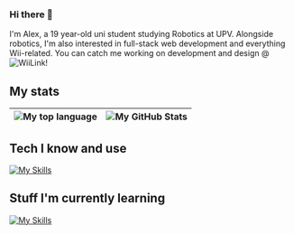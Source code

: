 ### Hi there 👋
I'm Alex, a 19 year-old uni student studying Robotics at UPV. Alongside robotics, I'm also interested in full-stack web development and everything Wii-related.
You can catch me working on development and design @ ![WiiLink](https://github.com/WiiLink24)!


## My stats
|![My top language](https://github-readme-stats.vercel.app/api/top-langs/?username=Humanoidear&show_icons=true&title_color=4F8CC9&text_color=9f9f9f&bg_color=00000000&hide_border=true&icon_color=00000000&count_private=true)|![My GitHub Stats](https://github-readme-stats.vercel.app/api?username=Humanoidear&show_icons=true&title_color=4F8CC9&text_color=9f9f9f&bg_color=00000000&hide_border=true&icon_color=4F8CC9&count_private=true&show_icons=true)|
|-|-|


## Tech I know and use
[![My Skills](https://skillicons.dev/icons?i=html,css,py,js,ts,nodejs,astro,tailwind,git,postgres,npm,md,vscode,postman,docker,ps,ai,svg&theme=light)](https://skillicons.dev)

## Stuff I'm currently learning
[![My Skills](https://skillicons.dev/icons?i=vue,express,figma,go&theme=light)](https://skillicons.dev)
